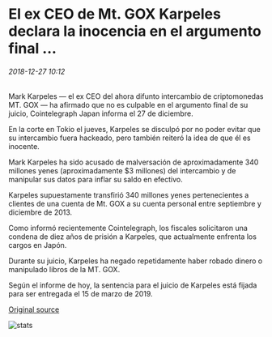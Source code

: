 # El ex CEO de Mt. GOX Karpeles declara la inocencia en el argumento final ...

###### 2018-12-27 10:12

Mark Karpeles — el ex CEO del ahora difunto intercambio de criptomonedas MT. GOX — ha afirmado que no es culpable en el argumento final de su juicio, Cointelegraph Japan informa el 27 de diciembre.

En la corte en Tokio el jueves, Karpeles se disculpó por no poder evitar que su intercambio fuera hackeado, pero también reiteró la idea de que él es inocente.

Mark Karpeles ha sido acusado de malversación de aproximadamente 340 millones yenes (aproximadamente $3 millones) del intercambio y de manipular sus datos para inflar su saldo en efectivo.

Karpeles supuestamente transfirió 340 millones yenes pertenecientes a clientes de una cuenta de Mt. GOX a su cuenta personal entre septiembre y diciembre de 2013.

Como informó recientemente Cointelegraph, los fiscales solicitaron una condena de diez años de prisión a Karpeles, que actualmente enfrenta los cargos en Japón.

Durante su juicio, Karpeles ha negado repetidamente haber robado dinero o manipulado libros de la MT. GOX.

Según el informe de hoy, la sentencia para el juicio de Karpeles está fijada para ser entregada el 15 de marzo de 2019.

[Original source](https://cointelegraph.com/news/former-mt-gox-ceo-karpeles-declares-innocence-in-final-argument)

![stats](https://c.statcounter.com/11760860/0/a89fa40b/1/ "stats")